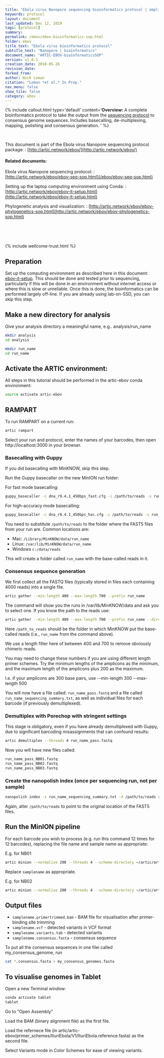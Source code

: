 ```yaml
---
title: "Ebola virus Nanopore sequencing bioinformatics protocol | amplicon, native barcoding"
keywords: protocol
layout: document
last_updated: Dec 12, 2019
tags: [protocol]
summary:
permalink: /ebov/ebov-bioinformatics-sop.html
folder: ebov
title_text: "Ebola virus bioinformatics protocol"
subtitle_text: "Nanopore | bioinformatics"
document_name: "ARTIC-EBOV-bioinformaticsSOP"
version: v1.0.1
creation_date: 2018-05-26
revision_date: 
forked_from: 
author: Nick Loman
citation: "Loman *et al.* In Prep."
nav_menu: false
show_tile: false
category: ebov
---
```


{% include callout.html
type='default'
content='**Overview:** A complete bioinformatics protocol to take the output from the [sequencing protocol](/ebov/ebov-seq-sop.html) to consensus genome sequences. Includes basecalling, de-multiplexing, mapping, polishing and consensus generation.
'
%}

<br />

This document is part of the Ebola virus Nanopore sequencing protocol package:
: [http://artic.network/ebov/](http://artic.network/ebov/)

#### Related documents:

Ebola virus Nanopore sequencing protocol:
: [http://artic.network/ebov/ebov-seq-sop.html](/ebov/ebov-seq-sop.html)

Setting up the laptop computing environment using Conda:
: [http://artic.network/ebov/ebov-it-setup.html](http://artic.network/ebov/ebov-it-setup.html)

Phylogenetic analysis and visualization:
: [http://artic.network/ebov/ebov-phylogenetics-sop.html](http://artic.network/ebov/ebov-phylogenetics-sop.html)


<br /><br /><br />

{% include wellcome-trust.html %}

<div class="pagebreak"> </div>

## Preparation

Set up the computing environment as described here in this document: [ebov-it-setup](ebov-it-setup.html). This should be done and tested prior to sequencing, particularly if this will be done in an environment without internet access or where this is slow or unreliable. Once this is done, the bioinformatics can be performed largely off-line. If you are already using lab-on-SSD, you can skip this step.

## Make a new directory for analysis

Give your analysis directory a meaningful name, e.g.. analysis/run_name

```bash
mkdir analysis
cd analysis

mkdir run_name
cd run_name
```

## Activate the ARTIC environment:

All steps in this tutorial should be performed in the artic-ebov conda environment:

```bash
source activate artic-ebov
```

## RAMPART

To run RAMPART on a current run:

```bash
artic rampart
```

Select your run and protocol, enter the names of your barcodes, then open http://localhost:3000 in your browser.

### Basecalling with Guppy

If you did basecalling with MinKNOW, skip this step.

Run the Guppy basecaller on the new MinION run folder:

For fast mode basecalling:

```bash
guppy_basecaller -c dna_r9.4.1_450bps_fast.cfg -i /path/to/reads -s run_name -x auto -r
```

For high-accuracy mode basecalling:

```bash
guppy_basecaller -c dna_r9.4.1_450bps_hac.cfg -i /path/to/reads -s run_name -x auto -r
```

You need to substitute `/path/to/reads` to the folder where the FAST5 files from your
run are. Common locations are:

   - Mac: ```/Library/MinKNOW/data/run_name```
   - Linux: ```/var/lib/MinKNOW/data/run_name```
   - Windows ```c:/data/reads```
   
This will create a folder called `run_name` with the base-called reads in it.

### Consensus sequence generation

We first collect all the FASTQ files (typically stored in files each containing 4000 reads)
into a single file.

```bash
artic gather --min-length 400 --max-length 700 --prefix run_name
```

The command will show you the runs in /var/lib/MinKNOW/data and ask you to select one. If you know the path to the reads use:

```bash
artic gather --min-length 400 --max-length 700 --prefix run_name --directory /path/to/reads
```

Here `/path_to_reads` should be the folder in which MinKNOW put the base-called reads (i.e., `run_name` from the command above).

We use a length filter here of between 400 and 700 to remove obviously chimeric reads.

You may need to change these numbers if you are using different length primer schemes. Try the minimum lengths of the amplicons as the 
minimum, and the maximum length of the amplicons plus 200 as the maximum.

I.e. if your amplicons are 300 base pairs, use --min-length 300 --max-length 500

You will now have a file called: ``run_name_pass.fastq``
and a file called ``run_name_sequencing_summary.txt``, 
as well as individual files for each barcode (if previously demultiplexed).

### Demultiplex with Porechop with stringent settings

This stage is obligatory, even if you have already demultiplexed with Guppy, due to
significant barcoding misassignments that can confound results:

```bash
artic demultiplex --threads 4 run_name_pass.fastq
```

Now you will have new files called:

```bash
run_name_pass_NB01.fastq
run_name_pass_NB02.fastq
run_name_pass_NB03.fastq
```

### Create the nanopolish index (once per sequencing run, not per sample)

```bash
nanopolish index -s run_name_sequencing_summary.txt -d /path/to/reads run_name_pass.fastq
```

Again, alter ``/path/to/reads`` to point to the original location of the FAST5 files.

## Run the MinION pipeline

For each barcode you wish to process (e.g. run this command 12 times for 12 barcodes), replacing the file name and sample name as appropriate:

E.g. for NB01

```bash
artic minion --normalise 200 --threads 4 --scheme-directory ~/artic/artic-ebov/primer-schemes --read-file run_name_pass_NB01.fastq --nanopolish-read-file run_name_pass.fastq IturoEbola/V1 samplename
```

Replace ``samplename`` as appropriate.

E.g. for NB02

```bash
artic minion --normalise 200 --threads 4 --scheme-directory ~/artic/artic-ebov/primer-schemes --read-file run_name_pass_NB02.fastq --nanopolish-read-file run_name_pass.fastq IturoEbola/V1 samplename
```

## Output files

   * ``samplename.primertrimmed.bam`` - BAM file for visualisation after primer-binding site trimming
   * ``samplename.vcf`` - detected variants in VCF format
   * ``samplename.variants.tab`` - detected variants
   * ``samplename.consensus.fasta`` - consensus sequence

To put all the consensus sequences in one filei called my_consensus_genome, run

```bash
cat *.consensus.fasta > my_consensus_genomes.fasta
```

## To visualise genomes in Tablet

Open a new Terminal window:

```bash
conda activate tablet
tablet
```

Go to "Open Assembly"

Load the BAM (binary alignment file) as the first file.

Load the refernece file (in artic/artic-ebov/primer_schemes/IturiEbola/V1/IturiEbola.reference.fasta) as the second file.

Select Variants mode in Color Schemes for ease of viewing variants.

